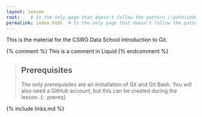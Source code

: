 ```yaml
---
layout: lesson
root: .  # Is the only page that doesn't follow the pattern /:path/index.html
permalink: index.html  # Is the only page that doesn't follow the pattern /:path/index.html
---
```


This is the material for the CSIRO Data School introduction to Git.

<!-- this is an html comment -->

{% comment %} This is a comment in Liquid {% endcomment %}

> ## Prerequisites
>
> The only prerequisites are an installation of Git and Git Bash.
> You will also need a GitHub account, but this can be created during the lesson.
{: .prereq}

{% include links.md %}
